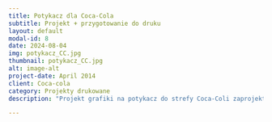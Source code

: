 ```yaml
---
title: Potykacz dla Coca-Cola
subtitle: Projekt + przygotowanie do druku
layout: default
modal-id: 8
date: 2024-08-04
img: potykacz_CC.jpg
thumbnail: potykacz_CC.jpg
alt: image-alt
project-date: April 2014
client: Coca-cola
category: Projekty drukowane
description: "Projekt grafiki na potykacz do strefy Coca-Coli zaprojektowany specjalnie na 3 festiwale muzyczne: Cloud, Sun i Sunrise. Podczas eventu można było również nakleić na t-shirt lub torbę naprasowanki mojego projektu, a na skrzyniach z ładowarkami zobaczyć moje naklejki zaprojektowane specjalnie na te eventy."

---
```

